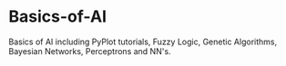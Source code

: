 # Basics-of-AI
Basics of AI including PyPlot tutorials, Fuzzy Logic, Genetic Algorithms, Bayesian Networks, Perceptrons and NN's.
